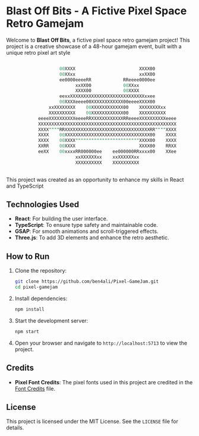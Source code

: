 # Blast Off Bits - A Fictive Pixel Space Retro Gamejam

Welcome to **Blast Off Bits**, a fictive pixel space retro gamejam project! This project is a creative showcase of a 48-hour gamejam event, built with a unique retro pixel art style

```sql

                    00XXXX                        XXXX00        
                    00XXxx                        xxXX00        
                    ee0000eeeeRR            RReeee0000ee        
                          xxXX00            00XXxx              
                          XXXX00            00XXXX              
                    eexxXXXXXXXXXXXXXXXXXXXXXXXXXXXXxxee        
                    00XXXXeeee00XXXXXXXXXXXX00eeeeXXXX00        
                xxXXXXXXXX    00XXXXXXXXXXXX00    XXXXXXXXxx    
                XXXXXXXXXX    00XXXXXXXXXXXX00    XXXXXXXXXX    
            eeeeXXXXXXXXXXeeeeRRXXXXXXXXXXXXRReeeeXXXXXXXXXXeeee
            XXXXXXXXXXXXXXXXXXXXXXXXXXXXXXXXXXXXXXXXXXXXXXXXXXXX
            XXXX""""RRXXXXXXXXXXXXXXXXXXXXXXXXXXXXXXXXRR""""XXXX
            XXXX    00XXXXXXXXXXXXXXXXXXXXXXXXXXXXXXXX00    XXXX
            XXXX    00XXXX""""""""""""""""""""""""XXXX00    XXXX
            XXRR    00XXXX                        XXXX00    RRXX
            eeXX    00xxxxRR000000ee    ee000000RRxxxx00    XXee
                          xxXXXXXXxx    xxXXXXXXxx                            
                          XXXXXXXXXX    XXXXXXXXXX              
 

```

This project was created as an opportunity to enhance my skills in React and TypeScript



## Technologies Used

- **React**: For building the user interface.
- **TypeScript**: To ensure type safety and maintainable code.
- **GSAP**: For smooth animations and scroll-triggered effects.
- **Three.js**: To add 3D elements and enhance the retro aesthetic.

## How to Run

1. Clone the repository:
   ```bash
   git clone https://github.com/ben4ali/Pixel-GameJam.git
   cd pixel-gamejam
   ```

2. Install dependencies:
    ```bash
    npm install
    ```

3. Start the development server:
    ```bash
    npm start
    ```

4. Open your browser and navigate to `http://localhost:5713` to view the project.


## Credits

- **Pixel Font Credits**: The pixel fonts used in this project are credited in the [Font Credits](public/fonts/font-credits.md) file.


## License

This project is licensed under the MIT License. See the `LICENSE` file for details.
